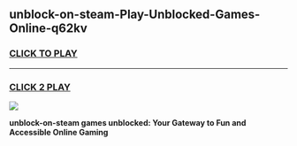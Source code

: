 
## unblock-on-steam-Play-Unblocked-Games-Online-q62kv
<h3>
<a href="https://premium76.site?title=unblock-on-steam&ref=25A">CLICK TO PLAY</a></h3>
<hr>

<h3>
<a href="https://premium76.site?title=unblock-on-steam&ref=25A">CLICK 2 PLAY</a>
  
</h3>

<a href="https://premium76.site?title=unblock-on-steam&ref=25A"><img src="https://clearcache.store/games.png"></a>


**unblock-on-steam games unblocked: Your Gateway to Fun and Accessible Online Gaming**
